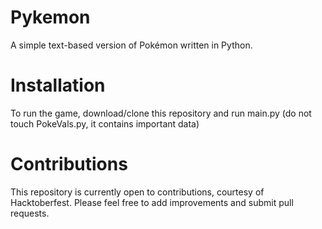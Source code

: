 # Pykemon
A simple text-based version of Pokémon written in Python.

# Installation
To run the game, download/clone this repository and run main.py (do not touch PokeVals.py, it contains important data)

# Contributions
This repository is currently open to contributions, courtesy of Hacktoberfest. Please feel free to add improvements and submit pull requests.
